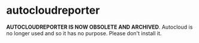 # autocloudreporter

**AUTOCLOUDREPORTER IS NOW OBSOLETE AND ARCHIVED**. Autocloud is no longer used
and so it has no purpose. Please don't install it.
